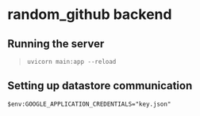 # random_github backend

## Running the server

> `uvicorn main:app --reload`

## Setting up datastore communication

`$env:GOOGLE_APPLICATION_CREDENTIALS="key.json"`
